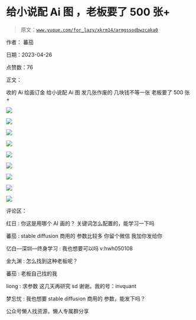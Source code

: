 # 给小说配 Ai 图 ，老板要了 500 张+

> 原文：[`www.yuque.com/for_lazy/xkrm14/armgssodbwzcaka0`](https://www.yuque.com/for_lazy/xkrm14/armgssodbwzcaka0)



作者： 蕃茄



日期：2023-04-26



点赞数：76



正文：



收的 Ai 绘画订金 给小说配 Ai 图 发几张作废的 几块钱不等一张 老板要了 500 张+



![](img/06b053fdef809ae11aa206bb735176f0.png)  

![](img/932f49ddc6c29382ee3391d1b148cd12.png)  

![](img/4fd58977b6db5d652305a312a599266c.png)  

![](img/42993a44169dcaf749296651223886d9.png)



![](img/25af7854650577b77fef567701e156c6.png)



![](img/1aab893751486b0c7e812bd8dada7156.png)



![](img/7352f7c6e5c8436635dc6c809465c543.png)



![](img/79ac780533c31f0761c52b73979a5efa.png)



![](img/a1dd1447705e5ffe571c911cd94c7010.png)



评论区：



红日 : 你这是用哪个 AI 画的？ 关键词怎么配置的，能学习一下吗



蕃茄 : stable diffusion 商用的 参数比较多 你留个微信 我加你发给你



亿白—深圳—终身学习 : 我也想要可以吗 v:hwh050108



金九渊 : 怎么找到这种老板呢？



蕃茄 : 老板自己找的我



liong : 求参数 这几天再研究 sd 谢谢。我的号：invquant



梦忘忧 : 我也想要 stable diffusion 商用的 参数，能发下吗？



公众号懒人找资源，懒人专属群分享

</ne-p></ne-p></ne-p>